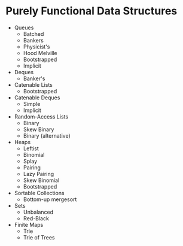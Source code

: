Purely Functional Data Structures
=================================

- Queues
   - Batched
   - Bankers
   - Physicist's
   - Hood Melville
   - Bootstrapped
   - Implicit
- Deques
   - Banker's
- Catenable Lists
   - Bootstrapped
- Catenable Deques
   - Simple
   - Implicit
- Random-Access Lists
   - Binary
   - Skew Binary
   - Binary (alternative)
- Heaps
   - Leftist
   - Binomial
   - Splay
   - Pairing
   - Lazy Pairing
   - Skew Binomial 
   - Bootstrapped
- Sortable Collections
   - Bottom-up mergesort
- Sets
   - Unbalanced
   - Red-Black
- Finite Maps
   - Trie
   - Trie of Trees
